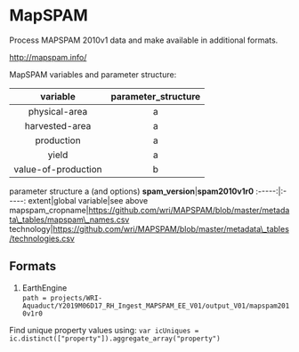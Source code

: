 # MapSPAM
Process MAPSPAM 2010v1 data and make available in additional formats.  

http://mapspam.info/  

MapSPAM variables and parameter structure:

**variable**|**parameter\_structure**
:-----:|:-----:
physical-area|a
harvested-area|a
production|a
yield|a
value-of-production|b

parameter structure a (and options)
**spam\_version**|**spam2010v1r0**
:-----:|:-----:
extent|global
variable|see above
mapspam\_cropname|https://github.com/wri/MAPSPAM/blob/master/metadata\_tables/mapspam\_names.csv
technology|https://github.com/wri/MAPSPAM/blob/master/metadata\_tables/technologies.csv








## Formats

1. EarthEngine  
`path = projects/WRI-Aquaduct/Y2019M06D17_RH_Ingest_MAPSPAM_EE_V01/output_V01/mapspam2010v1r0`  


Find unique property values using:
`var icUniques = ic.distinct(["property"]).aggregate_array("property")`


